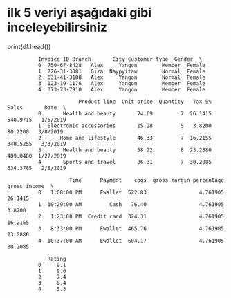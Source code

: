 # ilk 5 veriyi aşağıdaki gibi inceleyebilirsiniz
print(df.head()) 

              Invoice ID Branch       City Customer type  Gender  \
              0  750-67-8428   Alex     Yangon        Member  Female   
              1  226-31-3081   Giza  Naypyitaw        Normal  Female   
              2  631-41-3108   Alex     Yangon        Normal  Female   
              3  123-19-1176   Alex     Yangon        Member  Female   
              4  373-73-7910   Alex     Yangon        Member  Female   
              
                           Product line  Unit price  Quantity   Tax 5%     Sales       Date  \
              0       Health and beauty       74.69         7  26.1415  548.9715   1/5/2019   
              1  Electronic accessories       15.28         5   3.8200   80.2200   3/8/2019   
              2      Home and lifestyle       46.33         7  16.2155  340.5255   3/3/2019   
              3       Health and beauty       58.22         8  23.2880  489.0480  1/27/2019   
              4       Sports and travel       86.31         7  30.2085  634.3785   2/8/2019   
              
                        Time      Payment    cogs  gross margin percentage  gross income  \
              0   1:08:00 PM      Ewallet  522.83                 4.761905       26.1415   
              1  10:29:00 AM         Cash   76.40                 4.761905        3.8200   
              2   1:23:00 PM  Credit card  324.31                 4.761905       16.2155   
              3   8:33:00 PM      Ewallet  465.76                 4.761905       23.2880   
              4  10:37:00 AM      Ewallet  604.17                 4.761905       30.2085   
              
                 Rating  
              0     9.1  
              1     9.6  
              2     7.4  
              3     8.4  
              4     5.3  
